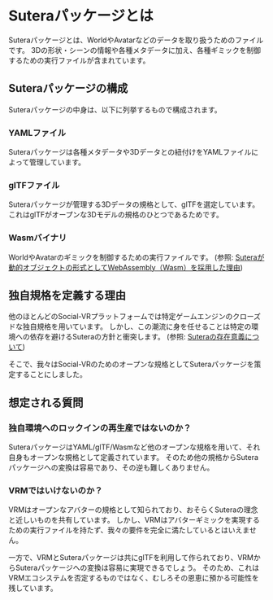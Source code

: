 # Suteraパッケージとは

Suteraパッケージとは、WorldやAvatarなどのデータを取り扱うためのファイルです。
3Dの形状・シーンの情報や各種メタデータに加え、各種ギミックを制御するための実行ファイルが含まれています。

## Suteraパッケージの構成

Suteraパッケージの中身は、以下に列挙するもので構成されます。

### YAMLファイル

Suteraパッケージは各種メタデータや3Dデータとの紐付けをYAMLファイルによって管理しています。

### glTFファイル

Suteraパッケージが管理する3Dデータの規格として、glTFを選定しています。
これはglTFがオープンな3Dモデルの規格のひとつであるためです。

### Wasmバイナリ

WorldやAvatarのギミックを制御するための実行ファイルです。
(参照: [Suteraが動的オブジェクトの形式としてWebAssembly（Wasm）を採用した理由](package/13_Why-Sutera-adopted-wasm-as-the-format-for-dynamic-objects_ja-jp.md))


## 独自規格を定義する理由

他のほとんどのSocial-VRプラットフォームでは特定ゲームエンジンのクローズドな独自規格を用いています。
しかし、この潮流に身を任せることは特定の環境への依存を避けるSuteraの方針と衝突します。
(参照: [Suteraの存在意義について](sutera/01-significance-of-sutera's-existence.md))

そこで、我々はSocial-VRのためのオープンな規格としてSuteraパッケージを策定することにしました。

## 想定される質問

### 独自環境へのロックインの再生産ではないのか？

SuteraパッケージはYAML/glTF/Wasmなど他のオープンな規格を用いて、それ自身もオープンな規格として定義されています。
そのため他の規格からSuteraパッケージへの変換は容易であり、その逆も難しくありません。

### VRMではいけないのか？

VRMはオープンなアバターの規格として知られており、おそらくSuteraの理念と近しいものを共有しています。
しかし、VRMはアバターギミックを実現するための実行ファイルを持たず、我々の要件を完全に満たしているとはいえません。

一方で、VRMとSuteraパッケージは共にglTFを利用して作られており、VRMからSuteraパッケージへの変換は容易に実現できるでしょう。
そのため、これはVRMエコシステムを否定するものではなく、むしろその恩恵に預かる可能性を残しています。
